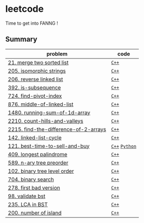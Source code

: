 # leetcode
Time to get into FANNG !

## Summary
| problem                                                                                                   | code                                                                                          |
|-----------------------------------------------------------------------------------------------------------|-----------------------------------------------------------------------------------------------|
| [21. merge two sorted list](https://leetcode.com/problems/merge-two-sorted-lists)                         | [`C++`](cpp/21-merge-two-sorted-lists/)                                                       |
| [205. isomorphic strings](https://leetcode.com/problems/isomorphic-strings/)                              | [`C++`](cpp/205-isomorphic-strings/)                                                          |
| [206. reverse linked list](https://leetcode.com/problems/reverse-linked-list/)                            | [`C++`](cpp/206-reverse-linked-list/)                                                         |
| [392. is-subsequence](https://leetcode.com/problems/is-subsequence/)                                      | [`C++`](cpp/392-is-subsequence/)                                                              |
| [724. find-pivot-index](https://leetcode.com/problems/find-pivot-index/)                                  | [`C++`](cpp/724-find-pivot-index/)                                                            |
| [876. middle-of-linked-list](https://leetcode.com/problems/middle-of-the-linked-list/)                    | [`C++`](cpp/876-middle-of-linked-list/)                                                       |
| [1480. running-sum-of-1d-array](https://leetcode.com/problems/running-sum-of-1d-array/)                   | [`C++`](cpp/1480-running-sum-of-1d-array/)                                                    |
| [2210. count-hills-and-valleys](https://leetcode.com/problems/count-hills-and-valleys-in-an-array/)       | [`C++`](cpp/2210-count-hills-and-valleys/)                                                    |
| [2215. find-the-difference-of-2-arrays](https://leetcode.com/problems/find-the-difference-of-two-arrays/) | [`C++`](cpp/2215-find-the-difference-of-2-arrays/)                                            |
| [142. linked-list-cycle](https://leetcode.com/problems/linked-list-cycle-ii/)                             | [`C++`](cpp/142-linked-list-cycle/)                                                           |
| [121. best-time-to-sell-and-buy](https://leetcode.com/problems/best-time-to-buy-and-sell-stock/)          | [`C++`](cpp/121-best-time-to-buy-and-sell/) [`Python`](python/121-best-time-to-buy-and-sell/) |
| [409. longest palindrome](https://leetcode.com/problems/longest-palindrome/)                              | [`C++`](cpp/409-longest-palindrome/)                                                          |
| [589. n-ary tree preorder](https://leetcode.com/problems/n-ary-tree-preorder-traversal/)                  | [`C++`](cpp/589-n-ary-tree-preorder/)                                                         |
| [102. binary tree level order](https://leetcode.com/problems/binary-tree-level-order-traversal/)          | [`C++`](cpp/102-binary-tree-level-order/)                                                     |
| [704. binary search](https://leetcode.com/problems/binary-search/)                                        | [`C++`](cpp/704-binary-search/)                                                               |
| [278. first bad version](https://leetcode.com/problems/first-bad-version/)                                | [`C++`](cpp/278-first-bad-version/)                                                           |
| [98. validate bst](https://leetcode.com/problems/validate-binary-search-tree/)                            | [`C++`](cpp/98-validate-bst/)                                                                 |
| [235. LCA in BST](https://leetcode.com/problems/lowest-common-ancestor-of-a-binary-search-tree/)          | [`C++`](cpp/235-lca-in-bst/)                                                                  |
| [200. number of island](https://leetcode.com/problems/number-of-islands/)                                 | [`C++`](cpp/200-number-of-islands/)                                                           |